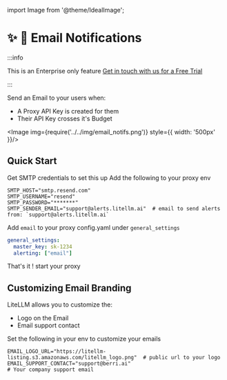 import Image from '@theme/IdealImage';

# ✨ 📧 Email Notifications 

:::info

This is an Enterprise only feature [Get in touch with us for a Free Trial](https://calendly.com/d/4mp-gd3-k5k/litellm-1-1-onboarding-chat)

:::

Send an Email to your users when:
- A Proxy API Key is created for them 
- Their API Key crosses it's Budget 

<Image img={require('../../img/email_notifs.png')} style={{ width: '500px' }}/>

## Quick Start 

Get SMTP credentials to set this up
Add the following to your proxy env

```shell
SMTP_HOST="smtp.resend.com"
SMTP_USERNAME="resend"
SMTP_PASSWORD="*******"
SMTP_SENDER_EMAIL="support@alerts.litellm.ai"  # email to send alerts from: `support@alerts.litellm.ai`
```

Add `email` to your proxy config.yaml under `general_settings`

```yaml
general_settings:
  master_key: sk-1234
  alerting: ["email"]
```

That's it ! start your proxy

## Customizing Email Branding

LiteLLM allows you to customize the:
- Logo on the Email
- Email support contact 

Set the following in your env to customize your emails

```shell
EMAIL_LOGO_URL="https://litellm-listing.s3.amazonaws.com/litellm_logo.png"  # public url to your logo
EMAIL_SUPPORT_CONTACT="support@berri.ai"                                    # Your company support email
```

